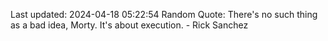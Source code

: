 Last updated: 2024-04-18 05:22:54
Random Quote: There's no such thing as a bad idea, Morty. It's about execution. - Rick Sanchez